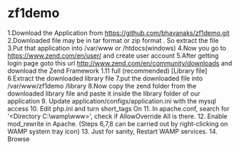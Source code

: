 # zf1demo

1.Download the  Application from https://github.com/bhavanaks/zf1demo.git
2.Downloaded file may be in tar format or zip format . So extract the file 
3.Put that application into /var/www or /htdocs(windows)
4.Now you go to https://www.zend.com/en/user/  and create user account
5.After getting login page goto this  url http://www.zend.com/en/community/downloads and download the Zend Framework 1.11 full (recommended) [Library file]
6.Extract the downloaded library file 
7.put the downloaded file into /var/www/zf1demo /library
8.Now copy the zend folder from the downloaded library file and paste it inside the library folder of our application
9. Update application/configs/application.ini with the mysql access
10. Edit php.ini and turn short_tags On
11. In apache.conf, search for '<Directory C:\wamp\www>', check if AllowOverride All is there.
12. Enable mod_rewrite in Apache.
(Steps 6,7,8 can be carried out by right-clicking on WAMP system tray icon)
13. Just for sanity, Restart WAMP services.
14. Browse 
